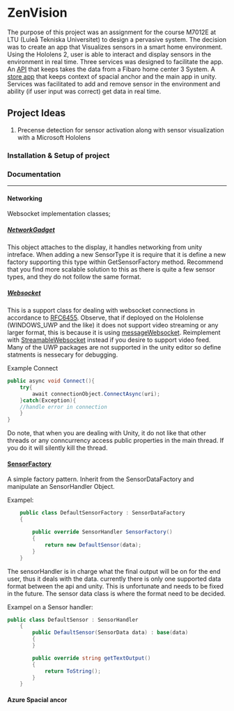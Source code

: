 # ZenVision
The purpose of this project was an assignment for the course M7012E at LTU (Luleå Tekniska Universitet) to design a pervasive system. The decision was to create an app that Visualizes sensors in a smart home environment. Using the Hololens 2, user is able to interact and display sensors in the environment in real time. Three services was designed to facilitate the app. An [API](https://github.com/EmilyBjartskular/ZenVision-API) that keeps takes the data from a Fibaro home center 3 System. A [store app](https://github.com/EmilyBjartskular/ZenVision-Store) that keeps context of spacial anchor and the main app in unity. Services was facilitated to add and remove sensor in the environment and ability (if user input was correct) get data in real time.
## Project Ideas

1. Precense detection for sensor activation along with sensor visualization with a Microsoft Hololens


### Installation & Setup of project



### Documentation
___
#### Networking
Websocket implementation classes;
##### [NetworkGadget](https://github.com/EmilyBjartskular/ZenVision-Unity/blob/main/Assets/Scripts/NetworkGadget.cs)
This object attaches to the display, it handles networking from unity intreface.
When adding a new SensorType it is require that it is define a new factory supporting this type within GetSensorFactory method.
Recommend that you find more scalable solution to this as there is quite a few sensor types, and they do not follow the same format.


##### [Websocket](https://github.com/EmilyBjartskular/ZenVision-Unity/blob/main/Assets/Scripts/WebsocketClient.cs)
This is a support class for dealing with websocket connections in accordance to [RFC6455](https://tools.ietf.org/html/rfc6455#section-7.4.2). Observe, that if deployed on the Hololense (WINDOWS_UWP and the like) it does not support
video streaming or any larger format, this is because it is using [messageWebsocket](https://docs.microsoft.com/en-us/uwp/api/windows.networking.sockets.messagewebsocket?view=winrt-19041). Reimplement with [StreamableWebsocket](https://docs.microsoft.com/en-us/uwp/api/windows.networking.sockets.streamwebsocket?view=winrt-19041) instead if you desire to support video feed. Many of the UWP packages are not supported in the unity editor so define statments is nessecary for debugging.



Example Connect
```cs
public async void Connect(){
    try{
        await connectionObject.ConnectAsync(uri); 
    }catch(Exception){
    //handle error in connection
    }
}
```
Do note, that when you are dealing with Unity, it do not like that other threads or any conncurrency access public properties in the main thread. If you do it will silently kill the thread. 

#### [SensorFactory](https://github.com/EmilyBjartskular/ZenVision-Unity/tree/main/Assets/Scripts/SensorFactory)
A simple factory pattern.
Inherit from the SensorDataFactory and manipulate an SensorHandler Object.

Exampel:

```cs
    public class DefaultSensorFactory : SensorDataFactory
    {

        public override SensorHandler SensorFactory()
        {
            return new DefaultSensor(data);
        }
    }
```

The sensorHandler is in charge what the final output will be on for the end user, thus it deals with the data. currently there is only one supported data format between the api and
unity. This is unfortunate and needs to be fixed in the future. The sensor data class is where the format need to be decided.

Exampel on a Sensor handler:
```cs
public class DefaultSensor : SensorHandler
    {
        public DefaultSensor(SensorData data) : base(data)
        {
        }

        public override string getTextOutput()
        {
            return ToString();
        }
    }
```

#### Azure Spacial ancor

#### 
